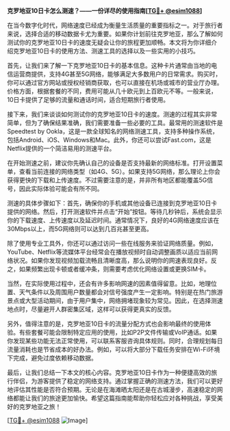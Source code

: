 **克罗地亚10日卡怎么测速？——一份详尽的使用指南[[TG💪+ @esim1088](https://t.me/s/esim1088)]**

在当今数字化时代，网络速度已经成为衡量生活质量的重要指标之一。对于旅行者来说，选择合适的移动数据卡尤为重要。如果你计划前往克罗地亚，那么了解如何测试你的克罗地亚10日卡的速度无疑会让你的旅程更加顺畅。本文将为你详细介绍克罗地亚10日卡的使用方法、测速工具的选择以及一些实用的小技巧。

首先，让我们来了解一下克罗地亚10日卡的基本信息。这种卡片通常由当地的电信运营商提供，支持4G甚至5G网络，能够满足大多数用户的日常需求。购买时，你可以通过官方网站或授权经销商获取，也可以直接在机场或城市的营业厅办理。价格方面，根据套餐的不同，费用可能从几十欧元到上百欧元不等。一般来说，10日卡提供了足够的流量和通话时间，适合短期旅行者使用。

接下来，我们来谈谈如何测试你的克罗地亚10日卡的速度。测速的过程其实非常简单，但为了确保结果准确，我们需要准备一些必要的工具。最常用的测速软件是Speedtest by Ookla，这是一款全球知名的网络测速工具，支持多种操作系统，包括Android、iOS、Windows和Mac。此外，你还可以尝试Fast.com，这是Netflix提供的一个简洁易用的测速平台。

在开始测速之前，建议你先确认自己的设备是否支持最新的网络标准。打开设置菜单，查看当前连接的网络类型（如4G、5G）。如果支持5G网络，那么理论上你会获得更快的下载和上传速度。不过需要注意的是，并非所有地区都能覆盖5G信号，因此实际体验可能会有所不同。

测速的具体步骤如下：首先，确保你的手机或其他设备已连接到克罗地亚10日卡提供的网络。然后，打开测速软件并点击“开始”按钮。等待几秒钟后，系统会显示你的下载速度、上传速度以及延迟时间。通常情况下，良好的4G网络速度应该在30Mbps以上，而5G网络则可以达到几百兆甚至更高。

除了使用专业工具外，你还可以通过访问一些在线服务来验证网络质量。例如，YouTube、Netflix等流媒体平台经常会在播放视频时自动调整画质以适应当前网络状况。如果你发现视频加载流畅且清晰度高，那么说明你的网速表现良好。反之，如果频繁出现卡顿或者缓冲条，则需要考虑优化网络设置或更换SIM卡。

当然，在实际使用过程中，还会有许多影响网速的因素值得留意。比如，地理位置、天气条件以及周围用户数量都会对信号强度产生一定影响。特别是在热门旅游景点或大型活动期间，由于用户集中，网络拥堵现象较为常见。因此，在选择测速地点时，尽量避开人群密集区域，这样可以获得更真实的反馈。

另外，值得注意的是，克罗地亚10日卡的流量分配方式也会影响最终的使用体验。有些套餐可能会限制特定应用的使用，比如P2P文件传输或VoIP通话。如果你发现某些功能无法正常使用，可以联系客服咨询具体规则。同时，合理规划每日流量消耗也是节省成本的好办法。例如，可以将大部分下载任务安排在Wi-Fi环境下完成，避免过度依赖移动数据。

最后，让我们总结一下本文的核心内容。克罗地亚10日卡作为一种便捷高效的旅行伴侣，为游客提供了稳定的网络支持。通过掌握正确的测速方法，我们可以更好地评估其性能是否符合预期。无论是在海滩晒太阳还是在古城漫步，高速稳定的网络都能让我们的旅途更加愉快。希望这篇指南能帮助你轻松应对各种挑战，享受美好的克罗地亚之旅！

[[TG💪+ @esim1088](https://t.me/s/esim1088) ![Image](https://i.postimg.cc/4NQfJmqS/Snipaste-2025-05-13-00-14-12.png)]